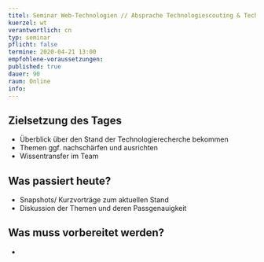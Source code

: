 ```yaml
---
titel: Seminar Web-Technologien // Absprache Technologiescouting & Technologierecherche
kuerzel: wt
verantwortlich: cn
typ: seminar
pflicht: false
termine: 2020-04-21 13:00
empfohlene-voraussetzungen: 
published: true
dauer: 90
raum: Online
info: 
---
```


## Zielsetzung des Tages
- Überblick über den Stand der Technologierecherche bekommen
- Themen ggf. nachschärfen und ausrichten
- Wissentransfer im Team

## Was passiert heute?
- Snapshots/ Kurzvorträge zum aktuellen Stand
- Diskussion der Themen und deren Passgenauigkeit


## Was muss vorbereitet werden?
-
<!--
Jeder Teilnehmer hält einen Kurzvortrag (max. 7 Minuten) zum Stand seiner Recherche halten. Bitte nicht nur eine Übersicht geben, sondern auch konkrete Learnings ans Team weiter geben. Am Ende bitte drei bis fünf offene Fragen formulieren. Falls Material notwendig ist, dieses bitte ins Repo packen, so dass wir von einem Rechner aus präsentieren können.
-->